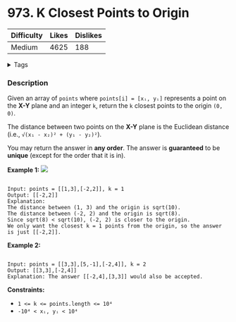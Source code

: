 # 973. K Closest Points to Origin

| Difficulty | Likes | Dislikes |
| ---------- | ----- | -------- |
| Medium     | 4625  | 188      |

<details>
<summary>Tags</summary>

| `Array` | `Math` | `Divide and Conquer` | `Geometry` | `Sorting` | `Heap (Priority Queue)` | `Quickselect` |

</details>

### Description

Given an array of `points` where `points[i] = [xᵢ, yᵢ]` represents a point on the **X-Y** plane and an integer `k`, return the `k` closest points to the origin `(0, 0)`.

The distance between two points on the **X-Y** plane is the Euclidean distance (i.e., `√(x₁ - x₂)² + (y₁ - y₂)²`).

You may return the answer in **any order**. The answer is **guaranteed** to be **unique** (except for the order that it is in).

**Example 1:**
![](https://assets.leetcode.com/uploads/2021/03/03/closestplane1.jpg)

```

Input: points = [[1,3],[-2,2]], k = 1
Output: [[-2,2]]
Explanation:
The distance between (1, 3) and the origin is sqrt(10).
The distance between (-2, 2) and the origin is sqrt(8).
Since sqrt(8) < sqrt(10), (-2, 2) is closer to the origin.
We only want the closest k = 1 points from the origin, so the answer is just [[-2,2]].
```

**Example 2:**

```

Input: points = [[3,3],[5,-1],[-2,4]], k = 2
Output: [[3,3],[-2,4]]
Explanation: The answer [[-2,4],[3,3]] would also be accepted.
```

**Constraints:**

-   `1 <= k <= points.length <= 10⁴`
-   `-10⁴ < xᵢ, yᵢ < 10⁴`
